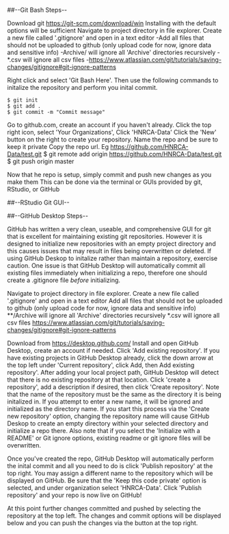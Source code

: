 ##--Git Bash Steps--

Download git https://git-scm.com/download/win
Installing with the default options will be sufficient
Navigate to project directory in file explorer. 
Create a new file called '.gitignore' and open in a text editor
-Add all files that should not be uploaded to github (only upload code for now, ignore data and sensitive info)
-Archive/ will ignore all 'Archive' directories recursively
-*.csv will ignore all csv files
-https://www.atlassian.com/git/tutorials/saving-changes/gitignore#git-ignore-patterns
	
Right click and select 'Git Bash Here'. Then use the following commands to initalize the repository and
perform you inital commit.
```
$ git init
$ git add .
$ git commit -m "Commit message"
```
Go to github.com, create an account if you haven't already.
Click the top right icon, select 'Your Organizations', Click 'HNRCA-Data'
Click the 'New' button on the right to create your repository. Name the repo and be sure to keep it private
Copy the repo url. Eg https://github.com/HNRCA-Data/test.git
	$ git remote add origin https://github.com/HNRCA-Data/test.git
	$ git push origin master
	
Now that he repo is setup, simply commit and push new changes as you make them
This can be done via the terminal or GUIs provided by git, RStudio, or GitHub

##--RStudio Git GUI--


##--GitHub Desktop Steps--

GitHub has written a very clean, useable, and comprehensive GUI for git that is excellent for
maintaining existing git repositories. However it is designed to initialize new repositories 
with an empty project directory and this causes issues that may result in files being 
overwritten or deleted. If using GitHub Deskop to initalize rather than maintain a repository,
exercise caution.
One issue is that GitHub Desktop will automatically commit all existing files immediately when
initializing a repo, therefore one should create a .gitignore file *before* initializing.


Navigate to project directory in file explorer. 
Create a new file called '.gitignore' and open in a text editor
	Add all files that should not be uploaded to github (only upload code for now, ignore data and sensitive info)
	**/Archive will ignore all 'Archive' directories recursively
	*.csv will ignore all csv files
	https://www.atlassian.com/git/tutorials/saving-changes/gitignore#git-ignore-patterns

Download from https://desktop.github.com/
Install and open GitHub Desktop, create an account if needed. Click 'Add existing repository'.
If you have existing projects in GitHub Desktop already, click the down arrow at the top left under
'Current repository', click Add, then Add existing repository'. After adding your local project
path, GitHub Desktop will detect that there is no existing repository at that location. 
Click 'create a repository', add a description if desired, then click 'Create repository'.
Note that the name of the repository must be the same as the directory it is being initalized in.
If you attempt to enter a new name, it will be ignored and initialized as the directory name. If you
start this process via the 'Create new repository' option, changing the repository name will cause
GitHub Deskop to create an empty directory within your selected directory and initialize a repo there.
Also note that if you select the 'Initialize with a README' or Git ignore options, existing readme or
git ignore files will be overwritten.

Once you've created the repo, GitHub Desktop will automatically perform the inital commit and all
you need to do is click 'Publish repository' at the top right. You may assign a different name to
the repository which will be displayed on GitHub. Be sure that the 'Keep this code private' option
is selected, and under organization select 'HNRCA-Data'. Click 'Publish repository' and your repo
is now live on GitHub!

At this point further changes committed and pushed by selecting the repository at the top left. The
changes and commit options will be displayed below and you can push the changes via the button at
the top right.

